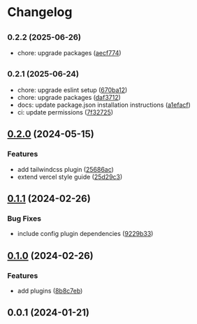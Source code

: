 # Changelog

## <small>0.2.2 (2025-06-26)</small>

- chore: upgrade packages ([aecf774](https://github.com/JakobLierman/prettier-config/commit/aecf774))

## <small>0.2.1 (2025-06-24)</small>

- chore: upgrade eslint setup ([670ba12](https://github.com/JakobLierman/prettier-config/commit/670ba12))
- chore: upgrade packages ([daf3712](https://github.com/JakobLierman/prettier-config/commit/daf3712))
- docs: update package.json installation instructions ([a1efacf](https://github.com/JakobLierman/prettier-config/commit/a1efacf))
- ci: update permissions ([7f32725](https://github.com/JakobLierman/prettier-config/commit/7f32725))

## [0.2.0](https://github.com/JakobLierman/prettier-config/compare/v0.1.1...v0.2.0) (2024-05-15)

### Features

- add tailwindcss plugin ([25686ac](https://github.com/JakobLierman/prettier-config/commit/25686ac7ad27c8cf8a65f44632204a1529f98636))
- extend vercel style guide ([25d29c3](https://github.com/JakobLierman/prettier-config/commit/25d29c32aa38823fb54ac7d829c5fb2ba29f0367))

## [0.1.1](https://github.com/JakobLierman/prettier-config/compare/v0.1.0...v0.1.1) (2024-02-26)

### Bug Fixes

- include config plugin dependencies ([9229b33](https://github.com/JakobLierman/prettier-config/commit/9229b33f55336dfcce696feb2585055b5ebde40c))

## [0.1.0](https://github.com/JakobLierman/prettier-config/compare/v0.0.1...v0.1.0) (2024-02-26)

### Features

- add plugins ([8b8c7eb](https://github.com/JakobLierman/prettier-config/commit/8b8c7ebebeba69fa58ffedbbd5b4fb2585c7c892))

## 0.0.1 (2024-01-21)
